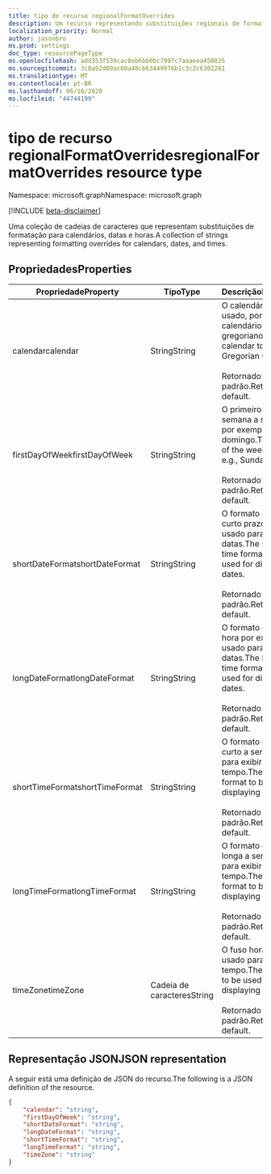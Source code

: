 ```yaml
---
title: tipo de recurso regionalFormatOverrides
description: Um recurso representando substituições regionais de formatação para calendários, datas e horas.
localization_priority: Normal
author: jasonbro
ms.prod: settings
doc_type: resourcePageType
ms.openlocfilehash: add353f539cac8eb6bb0bc7997c7aaaeea450835
ms.sourcegitcommit: 3c8a92d89ac60a48cb63449976b1c3c2c6302281
ms.translationtype: MT
ms.contentlocale: pt-BR
ms.lasthandoff: 06/16/2020
ms.locfileid: "44744199"
---
```

# <a name="regionalformatoverrides-resource-type"></a><span data-ttu-id="a7f7c-103">tipo de recurso regionalFormatOverrides</span><span class="sxs-lookup"><span data-stu-id="a7f7c-103">regionalFormatOverrides resource type</span></span>

<span data-ttu-id="a7f7c-104">Namespace: microsoft.graph</span><span class="sxs-lookup"><span data-stu-id="a7f7c-104">Namespace: microsoft.graph</span></span>

[!INCLUDE [beta-disclaimer](../../includes/beta-disclaimer.md)]

<span data-ttu-id="a7f7c-105">Uma coleção de cadeias de caracteres que representam substituições de formatação para calendários, datas e horas.</span><span class="sxs-lookup"><span data-stu-id="a7f7c-105">A collection of strings representing formatting overrides for calendars, dates, and times.</span></span> 

## <a name="properties"></a><span data-ttu-id="a7f7c-106">Propriedades</span><span class="sxs-lookup"><span data-stu-id="a7f7c-106">Properties</span></span>

|<span data-ttu-id="a7f7c-107">Propriedade</span><span class="sxs-lookup"><span data-stu-id="a7f7c-107">Property</span></span>             |<span data-ttu-id="a7f7c-108">Tipo</span><span class="sxs-lookup"><span data-stu-id="a7f7c-108">Type</span></span>                 |<span data-ttu-id="a7f7c-109">Descrição</span><span class="sxs-lookup"><span data-stu-id="a7f7c-109">Description</span></span>                                                    |
|---------------------|---------------------|---------------------------------------------------------------|
|<span data-ttu-id="a7f7c-110">calendar</span><span class="sxs-lookup"><span data-stu-id="a7f7c-110">calendar</span></span>             |<span data-ttu-id="a7f7c-111">String</span><span class="sxs-lookup"><span data-stu-id="a7f7c-111">String</span></span>               |<span data-ttu-id="a7f7c-112">O calendário a ser usado, por exemplo, calendário gregoriano.</span><span class="sxs-lookup"><span data-stu-id="a7f7c-112">The calendar to use, e.g., Gregorian Calendar.</span></span><br><br><span data-ttu-id="a7f7c-113">Retornado por padrão.</span><span class="sxs-lookup"><span data-stu-id="a7f7c-113">Returned by default.</span></span>|                   
|<span data-ttu-id="a7f7c-114">firstDayOfWeek</span><span class="sxs-lookup"><span data-stu-id="a7f7c-114">firstDayOfWeek</span></span>       |<span data-ttu-id="a7f7c-115">String</span><span class="sxs-lookup"><span data-stu-id="a7f7c-115">String</span></span>               |<span data-ttu-id="a7f7c-116">O primeiro dia da semana a ser usado, por exemplo, domingo.</span><span class="sxs-lookup"><span data-stu-id="a7f7c-116">The first day of the week to use, e.g., Sunday.</span></span><br><br><span data-ttu-id="a7f7c-117">Retornado por padrão.</span><span class="sxs-lookup"><span data-stu-id="a7f7c-117">Returned by default.</span></span>|
|<span data-ttu-id="a7f7c-118">shortDateFormat</span><span class="sxs-lookup"><span data-stu-id="a7f7c-118">shortDateFormat</span></span>      |<span data-ttu-id="a7f7c-119">String</span><span class="sxs-lookup"><span data-stu-id="a7f7c-119">String</span></span>               |<span data-ttu-id="a7f7c-120">O formato de data de curto prazo a ser usado para exibir datas.</span><span class="sxs-lookup"><span data-stu-id="a7f7c-120">The short date time format to be used for displaying dates.</span></span><br><br><span data-ttu-id="a7f7c-121">Retornado por padrão.</span><span class="sxs-lookup"><span data-stu-id="a7f7c-121">Returned by default.</span></span>|
|<span data-ttu-id="a7f7c-122">longDateFormat</span><span class="sxs-lookup"><span data-stu-id="a7f7c-122">longDateFormat</span></span>       |<span data-ttu-id="a7f7c-123">String</span><span class="sxs-lookup"><span data-stu-id="a7f7c-123">String</span></span>               |<span data-ttu-id="a7f7c-124">O formato de data e hora por extenso a ser usado para exibir datas.</span><span class="sxs-lookup"><span data-stu-id="a7f7c-124">The long date time format to be used for displaying dates.</span></span><br><br><span data-ttu-id="a7f7c-125">Retornado por padrão.</span><span class="sxs-lookup"><span data-stu-id="a7f7c-125">Returned by default.</span></span>|
|<span data-ttu-id="a7f7c-126">shortTimeFormat</span><span class="sxs-lookup"><span data-stu-id="a7f7c-126">shortTimeFormat</span></span>      |<span data-ttu-id="a7f7c-127">String</span><span class="sxs-lookup"><span data-stu-id="a7f7c-127">String</span></span>               |<span data-ttu-id="a7f7c-128">O formato de tempo curto a ser usado para exibir o tempo.</span><span class="sxs-lookup"><span data-stu-id="a7f7c-128">The short time format to be used for displaying time.</span></span><br><br><span data-ttu-id="a7f7c-129">Retornado por padrão.</span><span class="sxs-lookup"><span data-stu-id="a7f7c-129">Returned by default.</span></span>|
|<span data-ttu-id="a7f7c-130">longTimeFormat</span><span class="sxs-lookup"><span data-stu-id="a7f7c-130">longTimeFormat</span></span>       |<span data-ttu-id="a7f7c-131">String</span><span class="sxs-lookup"><span data-stu-id="a7f7c-131">String</span></span>               |<span data-ttu-id="a7f7c-132">O formato de hora longa a ser usado para exibir o tempo.</span><span class="sxs-lookup"><span data-stu-id="a7f7c-132">The long time format to be used for displaying time.</span></span><br><br><span data-ttu-id="a7f7c-133">Retornado por padrão.</span><span class="sxs-lookup"><span data-stu-id="a7f7c-133">Returned by default.</span></span>|
|<span data-ttu-id="a7f7c-134">timeZone</span><span class="sxs-lookup"><span data-stu-id="a7f7c-134">timeZone</span></span>             |<span data-ttu-id="a7f7c-135">Cadeia de caracteres</span><span class="sxs-lookup"><span data-stu-id="a7f7c-135">String</span></span>               |<span data-ttu-id="a7f7c-136">O fuso horário a ser usado para exibir o tempo.</span><span class="sxs-lookup"><span data-stu-id="a7f7c-136">The timezone to be used for displaying time.</span></span><br><br><span data-ttu-id="a7f7c-137">Retornado por padrão.</span><span class="sxs-lookup"><span data-stu-id="a7f7c-137">Returned by default.</span></span>|

## <a name="json-representation"></a><span data-ttu-id="a7f7c-138">Representação JSON</span><span class="sxs-lookup"><span data-stu-id="a7f7c-138">JSON representation</span></span>

<span data-ttu-id="a7f7c-139">A seguir está uma definição de JSON do recurso.</span><span class="sxs-lookup"><span data-stu-id="a7f7c-139">The following is a JSON definition of the resource.</span></span>

<!--{
  "blockType": "resource",
  "optionalProperties": [],
  "baseType": "",
  "@odata.type": "microsoft.graph.regionalFormatOverrides"
}-->

```json
{
    "calendar": "string",
    "firstDayOfWeek": "string",
    "shortDateFormat": "string",
    "longDateFormat": "string",
    "shortTimeFormat": "string",
    "longTimeFormat": "string",
    "timeZone": "string"
}
```
<!-- {
  "type": "#page.annotation",
  "description": "regionalFormatOverride resource",
  "keywords": "",
  "section": "documentation",
  "tocPath": ""
}-->
